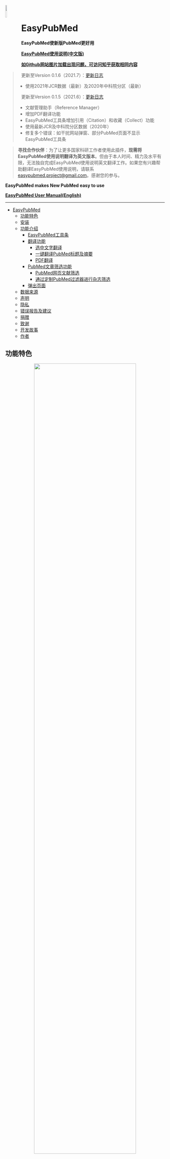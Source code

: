 <left><img src="md_image\ep.png" width=10% style="float:left"/></left>
<br>
<a id="top"></a>
# EasyPubMed 

**EasyPubMed使新版PubMed更好用**

[**EasyPubMed使用说明(中文版)**](https://github.com/naivenaive/EasyPubMed/blob/master/EasyPubMed%E4%BD%BF%E7%94%A8%E8%AF%B4%E6%98%8E.md)

[**如Github网站图片加载出现问题，可访问知乎获取相同内容**](https://zhuanlan.zhihu.com/p/150317440)

> 更新至Version 0.1.6（2021.7）：[更新日志](https://github.com/naivenaive/EasyPubMed/blob/master/%E6%9B%B4%E6%96%B0%E6%97%A5%E5%BF%97.md)
> - 使用2021年JCR数据（最新）及2020年中科院分区（最新）
> 
> 更新至Version 0.1.5（2021.6）：[更新日志](https://github.com/naivenaive/EasyPubMed/blob/master/%E6%9B%B4%E6%96%B0%E6%97%A5%E5%BF%97.md)
> - 文献管理助手（Reference Manager）
> - 增加PDF翻译功能
> - EasyPubMed工具条增加引用（Citation）和收藏（Collect）功能
> - 使用最新JCR及中科院分区数据（2020年）
> - 修复多个错误：如干扰网站弹窗、部分PubMed页面不显示EasyPubMed工具条


> **寻找合作伙伴**：为了让更多国家科研工作者使用此插件，**现需将EasyPubMed使用说明翻译为英文版本**。但由于本人时间、精力及水平有限，无法独自完成EasyPubMed使用说明英文翻译工作。如果您有兴趣帮助翻译EasyPubMed使用说明，请联系<easypubmed.project@gmail.com>。感谢您的参与。

**EasyPubMed makes New PubMed easy to use**

 [**EasyPubMed User Manual(English)**](https://github.com/naivenaive/EasyPubMed/blob/master/EasyPubMed%20User%20Manual.md)

-------

- [EasyPubMed](#easypubmed)
  - [功能特色](#功能特色)
  - [安装](#安装)
  - [功能介绍](#功能介绍)
    - [EasyPubMed工具条](#easypubmed工具条)
    - [翻译功能](#翻译功能)
      - [选中文字翻译](#选中文字翻译)
      - [一键翻译PubMed标题及摘要](#一键翻译pubmed标题及摘要)
      - [PDF翻译](#pdf翻译)
    - [PubMed文章筛选功能](#pubmed文章筛选功能)
      - [PubMed网页文献筛选](#pubmed网页文献筛选)
      - [通过定制PubMed过滤器进行杂志筛选](#通过定制pubmed过滤器进行杂志筛选)
    - [弹出页面](#弹出页面)
  - [数据来源](#数据来源)
  - [声明](#声明)
  - [隐私](#隐私)
  - [错误报告及建议](#错误报告及建议)
  - [捐赠](#捐赠)
  - [致谢](#致谢)
  - [开发故事](#开发故事)
  - [作者](#作者)

## 功能特色
<p align="center">
<img src="md_image/0.1.5/demo.gif" width=80% >
</p>

- **专为新版PubMed设计的工具条——看摘要、找全文、收藏文献都不是问题**
  - 一键点击从UnpayWall、Sci-Hub、Libgen多渠道获取全文PDF，找全文如此简单
  - 一键收集PubMed文章，好文献随时收藏并支持做多种标记，如星价、旗标、贴标签、写备注
  -  展示最新杂志影响因子（2021年）、JCR分区（2021年）、中科院分区（2020年底）及文章被引用次数
  - 获取文章10000+种参考文献引用格式，覆盖绝大多数SCI杂志
  - PubMed搜索界面展示完整摘要
- **文献管理助手——浏览器就能把文献管理得井井有条**
  - 文献分项目管理
  - 全文PDF批量下载
  - 全文PDF自动重命名，乱码文件名从此消失
  - 文献附件（Supplementary Material）管理，文献附件也保存得井井有条
- **强大翻译功能——翻译竟然这么方便，文献阅读再没烦恼**
  - 一键翻译PubMed文章标题及摘要
  - 实时英文翻译 = 选中文字+“T”键
  - 网页PDF随时翻译=选中文字+“Ctrl+C”键
- **文献筛选助手——筛选高质量文献如此简单**
  - 支持根据杂志影响因子、分区、被引用次数等6种模式筛选文献
  - PubMed杂志筛选助手帮你筛选高质量杂志
- **通过Edge及Chrome商店审查，安全放心**

<p align="right">
<a href="https://github.com/naivenaive/EasyPubMed/blob/master/EasyPubMed%20User%20Manual.md#functions-and-features">English version: Functions and Features</a>
<br>
<a href="#top">回到顶部</a>
</p>

## 安装

浏览器支持: Chrome, Edge

目前Google及Edge应用商店均已通过应用商店安全审查，您可以通过Chrome及Edge商店添加此扩展0.1.5版本（**非最新0.1.6版本，目前正在审核阶段**）。

- Edge版本地址为https://microsoftedge.microsoft.com/addons/detail/easypubmed/daibhooimgnmhjagkkjamadijfambhid

- Chrome版本地址为（国内访问需使用代理）https://chrome.google.com/webstore/detail/easypubmed/nkpdpmomjhifdobiopmgfjjffacldfje?hl=en
 
如您觉得好用，希望您可以**在商店给予五星好评并留言**，这将有助于此项目的推广。

最新版本EasyPubMed v0.1.6已上传至Github，目前您可以通过开发者模式使用。方法如下
1. 下载扩展插件: 点击此链接[EasyPubMed](https://github.com/naivenaive/EasyPubMed/raw/master/EasyPubMed_0.1.6.zip)，点击download按钮下载EasyPubMed.zip文件。国内如无法下载可以通过此链接[EasyPubmed(国内)](https://easypubmed.coding.net/p/easypubmed/d/easypubmed/git/raw/master/EasyPubMed_0.1.6.zip?download=true)下载
2. 解压缩EasyPubMed.zip文件（选择‘解压到当前文件夹’即可）生成EasyPubMed文件夹
3. 打开chrome或edge浏览器，在导航栏输入chrome://extensions（Chrome浏览器）或edge://extensions（Edge浏览器），**确保开发者模式打开**，点击‘加载解压缩的扩展’按钮，选择EasyPubMed文件夹即可加载成功。
<p align="right">
<a href="https://github.com/naivenaive/EasyPubMed/blob/master/EasyPubMed%20User%20Manual.md#setup">English version: Setup</a>
<br>
<a href="#top">回到顶部</a>
</p>

## 功能介绍

### EasyPubMed工具条
<p align="center">
<img src="md_image/0.1.5/toolbar.png" width=80% >
</p>

**安装EasyPubMed后，在PubMed搜索界面每篇文献下方将会出现EasyPubMed工具条**

0. 点击向下箭头展示该**文献完整摘要**，展开后点击向上箭头复原。摘要字体大小可在 [弹出界面](#option)-More Options-Abstract Font Size中设置，默认为Normal（正常），另有Large（大号），X-Large（超大号）两种字体大小供选择。
1. EasyPubMed图标：链接到EasyPubMed在Github上的主页

2. 显示杂志JCR分区或中科院分区（可在[弹出界面](#option)设置）

   - JCR分区: 采用最新2020年 *Journal Citation Reports*数据，所显示的分区为该杂志在SCIE所用学科类别中的最佳排名。 比如，该杂志在A学科中排名Q1，在B学科中排名Q3，那么依据其最佳排名该杂志被标注为Q1。不同分区杂志采用不同颜色标注，Q1标注为红色，Q1标注为黄色，Q3标注为绿色，Q4标注为灰色。NA表示该杂志未被收录。

    <img src="md_image/image-20200621180515339.png" alt="image-20200621180515339" width=20% />

   - CAS分区：采用2019年12月26日发布的中科院（CAS）文献情报分区表，所显示的分区为该杂志在所用学科类别中的最佳排名。我们采用B1、B2、B3、B4表示该杂志在1区、2区、3区、4区。不同分区杂志采用不同颜色标注，B1标注为红色，B1标注为黄色，B3标注为绿色，B4标注为灰色。NA表示该杂志未被收录。

    <img src="md_image/image-20200621181012739.png" alt="image-20200621181012739" width=20% />

   - JCR分区与CAS分区差异请参见 https://zhuanlan.zhihu.com/p/78144183

3. 显示杂志影响因子:  采用最新2020年 *Journal Citation Reports*数据，NA表示该杂志未被收录。
   
4. 显示该篇论文在Pubmed数据库中被引用次数，0表示该杂志未被引用，NA表示未能正确获取该杂志被引用信息。

5. 链接至该文章所对应的Sci-Hub页面。如果未找到该杂志doi，此链接将失活变为灰色。
<p align="center">
   <img src="md_image/image-20200622185138582.png" alt="image-20200622185138582" width=70% />
</p>

6. 全屏显示全文PDF，这是通过综合分析Unpaywall、libgen、Sci-Hub多个文献获取平台所获得的PDF链接，可能需要几秒钟加载时间。如果可以获取全文PDF，此链接将被激活并显示'PDF(Full Text)‘，否则连接将变成灰色并显示'PDF(NOT FOUND)'。
<p align="center">
      <img src="md_image/image-20200622073622374.png" alt="image-20200622073622374" width=70% />
</p>

7. **点击进入文献引用界面，在此界面可以自动生成文内及文末文献引用格式及文献信息**
<p align="center">
      <img src="md_image/0.1.5/citation.png" alt="image-20200622073913101" width=70% />
</p>

- ① 选择需要的引用格式（Citation Style），可选择的引用格式包括CSL格式和自定义的3种格式。[CSL(Citation Style language)](https://citationstyles.org/)是目前开发最为完备的文献引用编辑语言，支持自动生成10000+杂志的文内引用格式及文末参考文献格式。CSL支持的杂志EasyPubMed插件均支持。自定义的3种格式为科研人员经常在做论文笔记时使用的文献引用格式：
  1. Quick Reference（Last Author）：文内引用格式为*通讯作者，发表年份，杂志名缩写[影响因子，PMID]*,文末参考文献格式为*杂志名缩写.发表年份 月份 日期；卷（期）：页码*
  2. Quick Reference（First, Last Author）：文内引用格式为*通讯作者，发表年份，杂志名缩写[影响因子，PMID]*,文末参考文献格式同上
  3. Powerpoint Reference:为制作幻灯片时常用的文献引用格式，形式为*第一作者（如作者有多人则跟随et al.） 杂志名缩写 发表年份*
  **如您在使用中有其他文献引用格式需求，可以通过[错误报告及建议](#contact)联系我，我将在后续版本中加入反馈需求较集中的文献引用格式。**
- ② 选择引用语言，默认为自动（Auto），通常不需要更改
- ③ 展示文内引用格式，点击前方<span style="color:#20558a">🗍</span>可复制
- ④ 展示文末参考文献格式，点击前方<span style="color:#20558a">🗍</span>可复制
- ⑤ 选择文献格式，支持BIBTEX、RIS、CSL-JSON三种格式，可将文献信息导入Endnote、Citavi、Zotero、NoteExpress等文献管理软件
- ⑥ 复制文献信息
- ⑦ 根据⑤选择的格式展示相应文献信息

8. **点击进入文献收集界面，在此界面可以收集论文至EasyPubMed文献管理器（Reference Manager）**
<p align="center">
      <img src="md_image/0.1.5/collect.png" width=70% />
</p>

- ① 界面上方显示此篇文章的基本信息包括题目（Title）、发表杂志（Journal）、作者（Author）、PMID、DOI
- ② 选择将此文章加入的项目（Project），点击输入框可弹出目前已经建立的项目名，若要新建项目可以点击后方<span style="color:#33bea6">⊕</span>创建新项目
- ③ 为此文章设立红旗标记或绿旗标记，您可以自定义各标记意义，如红旗表示文章重要，蓝旗表示文章需要进一步阅读等
- ④ 为此文章设立标签（Tag），默认标签有Read、Go through reference、Discussion，点击输入框会弹出目前项目已设立标签并可选择，也可在输入框输入新的标签，点按回车或后方<span style="color:#33bea6">⊕</span>键加入标签。已设立的标签会在下方展示，**双击已加入标签可以将其删除**
- ⑤ 为此文章进行星价，点击末端<span style="color:#33bea6">🗘</span>键可以重新评价
- ⑥ 为此文章注释（note），如可输入备注信息
- ⑦ 点击Collect键，此文章将被收集入EasyPubMed文献管理器（Reference Manager），可通过[弹出界面](#option)-Reference Manager进入文献管理器，详情参见[文献管理助手使用说明](https://github.com/naivenaive/EasyPubMed/blob/master/%E6%96%87%E7%8C%AE%E7%AE%A1%E7%90%86%E5%8A%A9%E6%89%8B%E4%BD%BF%E7%94%A8%E8%AF%B4%E6%98%8E.md)
- ⑧ 点击Abandon键，放弃收集此篇文章

<p align="center">
      <img src="md_image\reference_manager\pubmed_collect.gif" width=80% />
</p>

### 翻译功能
<p align="center">
     <img src="md_image/translation2.gif" width=80% />
</p>

#### 选中文字翻译

- **此功能可在任何页面（包括但不限于PubMed）中使用**
- **选中需要翻译的文字，按翻译快捷键（默认为‘T’）**，即在选中部分文字前方出现翻译结果，以绿色文字展示。
- **双击‘EP’图标或翻译绿色字体部分可关闭所对应翻译结果，按翻译清除快捷键（默认为‘Z’）清除界面所有翻译结果**
- 翻译结果由Google翻译提供，点按‘G’图标可以进入Google翻译界面。
- 若选中部分为单词或短语可展示Bing词典翻译结果，点按‘B’图标可以进入Bing词典界面。
- 翻译功能默认开启，可通过 [弹出界面](#option)-More Options- Enable Translation 设置关闭此功能
- 翻译快捷键、翻译清除快捷键可以在 [弹出界面](#option)-More Options-Translate Key/Clear Key 中设置，快捷键可使用A-Z任一字母，但两者不能相同。
- 翻译目标语言可以在 [弹出界面](#option)-More Options-Target Language 中设置，默认为Chinese Simplified(简体中文)。

#### 一键翻译PubMed标题及摘要
<p align="center">
     <img src="md_image/translation3.gif" width=80% />
</p>

- 每篇文章标题后均有标题翻译按键，点击此按键即刻获取标题翻译结果
- 在PubMed搜索界面，点击摘要全文前端摘要翻译按键即可获取此篇摘要翻译结果。在PubMed单篇文章展示界面，点击摘要末尾处摘要翻译按键即可获取此篇摘要翻译结果。
- 与选中翻译功能一致，双击‘EP’图标或翻译绿色字体部分可关闭所对应翻译结果，按翻译清除快捷键（默认为‘Z’）清除界面所有翻译结果
- 此功能默认开启，可通过 [弹出界面](#option)-More Options- Translation Button设置关闭此功能

#### PDF翻译
<p align="center">
     <img src="md_image/0.1.5/translate.gif" width=80% />
</p>

- 如上图所示，当打开本地或互联网加载的PDF文件时，在屏幕右下角会出现翻译图标。点击图标即可出现EP Translation翻译界面。
- **选中PDF内文字，并按Ctrl+C，即可在翻译界面中获得Google及Bing翻译的结果。**
- 点击‘Show Original Text’按键，可在翻译界面左侧看到翻译的原始内容。您可以自由修改左侧内容，点击下方‘Translate’按键即可在右侧获得修改后内容的翻译结果。点击‘Hide Original Text’隐藏原始内容。
- 按住翻译界面左上角可以自由拖动翻译界面。
- 点击翻译界面右下角当光标变为箭头时，可以自由缩放翻译界面。
- 点击翻译界面右上角‘—’键，可以隐藏翻译界面。

### PubMed文章筛选功能
#### PubMed网页文献筛选


- PubMed网页文献筛选功能可按您的需求选择性展示部分文献，如展示影响因子大于3分杂志收录的文献、位于中科院分区一区杂志收录的文献、引用次数大于10次的文献等。此功能通过EASYPUBMED FILTER实现。
 
<p align="center">
     <img src="md_image/easypubmedFilter.png" width=80% />
</p>

- EASYPUBMED FILTER在PubMed搜索界面左侧，提供以下六种文章筛选方案（见上图）：影响因子（IMPACT FACTOR）、JCR分区（JCR QUARTILE）、CAS分区（CAS BLOCK）、是否为顶级杂志（TOP/NON-TOP JOURNAL）、是否为SCI收录杂志（SCI/NON-SCI INDEXED JOURNAL）、是否为高频引用文章（HIGHLY CITED PAPERS）。点击任一个选项其下方将出现对应筛选的具体标准。
  - 影响因子：可在‘Min’（最小值）和‘Max’（最大值）处设置杂志影响因子范围。如设置Min为3，Max为10，则仅展示影响因子在3-10分之间文章，而不在此区间内的文章将会被自动隐藏。
  - JCR分区：按JCR分区筛选，如勾选Q1、Q2，则展示位于JCR分区1区和2区的杂志所收录的文章，其余文章将被自动隐藏。
  - CAS分区：按中科院（CAS）分区筛选，与JCR分区类似
  - 是否为顶级杂志：按是否为顶级杂志筛选
    - 顶级杂志指在中国科学院文献情报中心期刊分区中被划为顶刊的杂志
  - 是否为SCI收录杂志：按是否被SCIE收录筛选
  - 是否为高频引用文章：根据文章被引用次数筛选，如设置为10，则仅展示被引用超过10次的文章，其余文章将被隐藏。
- 设置筛选标准后，点击下方Activate EasyPubMed Filter按键对搜索结果进行筛选，如修改筛选标准需点击Refresh EasyPubMed Filter重新筛选。单击Deactivate EasyPubMed Filter关闭杂志筛选功能。
- 此功能默认开启，可通过 [弹出界面](#option)-More Options- Enable PubMed Filter设置关闭此功能
#### 通过定制PubMed过滤器进行杂志筛选
- 通过点击[弹出界面](#option)-PubMed Filter Manger打开PubMed杂志筛选助手。
- PubMed杂志筛选助手帮助您筛选您所在专业需重点关注的杂志，自动将杂志目录转化为PubMed过滤器检索式，并帮助您将检索式自动导入PubMed账号，以最大限度满足您对于杂志筛选需求。
- 杂志筛选助手使用方法请参见<a target='_blank' href="https://github.com/naivenaive/EasyPubMed/blob/master/PubMed%E6%9D%82%E5%BF%97%E7%AD%9B%E9%80%89%E5%8A%A9%E6%89%8B%E4%BD%BF%E7%94%A8%E8%AF%B4%E6%98%8E.md">PubMed杂志筛选助手使用说明</a>

### 弹出页面

<p align="center">
     <img src="md_image/0.1.5/popup.png" width=80% />
</p>

**左键点击浏览器右上角深蓝色EP（EasyPubMed）按钮将会出现弹出页面，您可在此页面进行参数设置、快捷功能访问并了解EasyPubMed使用。**

1. 设置默认Sci-Hub地址，默认为 https://sci-hub.st/. 您可以在 https://sci-hub.st/, https://sci-hub.se/, https://sci-hub.ee/, https://sci-hub.do/, https://sci-hub.ren/, https://sci-hub.cc/, https://sci-hub.tw/, https://sci-hub.shop/ 中选择合适的Sci-Hub地址。当你发现所有的文章均无法获取全文时，请在此处尝试更改Sci-Hub地址以解决。
2. 如您不知道目前可以选择哪个Sci-Hub网站时，您可点击此处获取推荐的Sci-Hub网站列表
3. <a id="option"></a> 点击More Options设置更多参数：
  - A、B. 选择展示JCR分区或CAS分区。如果一种方法被激活，另一种分区方法将自动关闭。默认采用JCR分区。
  - C. 激活网页文章过滤功能
  - D. 设置在Pubmed搜索界面完整摘要字体大小，默认为Normal（正常），另有Large（大号），X-Large（超大号）供选择
  - E. 激活翻译功能，如此功能关闭则下方翻译相关选项将隐藏
  - F. 选择是否展示PubMed标题翻译按键（下图A）和摘要翻译按键（下图B）。
  - G. 翻译快捷键，默认为"T",可以设置使用A-Z任一字母，但不能与清空翻译快捷键相同。
  - H. 清空翻译快捷键，默认为"Z",可以设置使用A-Z任一字母，但不能与翻译快捷键相同。
  - I. 选择翻译语言，默认翻译为Simplified Chinese（简体中文）。
  - J. 是否愿意参与使用体验改善项目，详情参见[隐私](#privacy)
  - K. 恢复默认设置

<p align="center">
     <img src="md_image/toolbar2.png" width=50% />
</p>
<p align="center">
     <img src="md_image/translation3.png" width=50% />
</p>

1. 打开PubMed杂志筛选助手（PubMed Filter Manager）
2. 打开文献管理助手（Reference Manager）
3. 打开PubMed首页: https://pubmed.ncbi.nlm.nih.gov/
4. 打开您设置的Sci-Hub网站首页：默认为 'https://sci-hub.st/
5. 打开[Google翻译中文站](https://translate.google.cn/)
6. 可在此处键入所要查询杂志的名称、缩写或ISSN、eISSN以检索杂志的信息。杂志信息包括杂志名称、缩写、ISSN，eISSN、是否被SCI收录、杂志影响因子，JCR分区[2021年]，CAS（中科院）分区[2020年底]、是否为顶级刊物及杂志分类信息等。所有PubMed收录杂志信息均可在此处查询。
7.  词典功能，在此处键入单词以获取必应词典解释。
8.  可在此处输入所寻找文章的PMID号、DOI或论文题目直接连接到Sci-Hub网站获取全文。在此处搜索与在Sci-Hub首页搜索所得结果是一致的。
9.  查看EasyPubMed使用手册
10. 向EasyPubMed报告错误或提出建议
11. 捐助EasyPubMed项目
12. 了解EasyPubMed开发故事及作者
13. EasyPubMed版本号及作者信息
<p align="right">
<a href="https://github.com/naivenaive/EasyPubMed/blob/master/EasyPubMed%20User%20Manual.md#details">English version: Details</a>
<br>
<a href="#top">回到顶部</a>
</p>

## 数据来源

采用杂志唯一的ISSN编号将Pubmed数据库杂志信息、2021年JCR报告、2020年12月发布的中科院（CAS）文献情报分区表合并。我们采用Pubmed杂志缩写获取各杂志的影响因子、JCR分区及CAS分区。结果已经过手动核查。由于合并过程可能出现错误，如果您发现数据有误，您可以通过发送邮件到<easypubmed.project@gmail.com>或在<https://github.com/naivenaive/EasyPubMed/issues>中发起新提议以将错误信息报告给我们. 

<p align="right">
<a href="https://github.com/naivenaive/EasyPubMed/blob/master/EasyPubMed%20User%20Manual.md#data-source">English version: Data source</a>
<br>
<a href="#top">回到顶部</a>
</p>

## 声明

EasyPubMed及其作者不对此扩展所提供数据（包括JCR杂志影响因子、杂志JCR分区、杂志CAS分区、文章BibTex信息）准确性及 Sci-Hub、libgen、unpaywall全文数据来源及准确性负责。如果您希望获取JCR影响因子、杂志JCR分区，请访问JCR官方网站: https://jcr.clarivate.com/. 如果您希望获取中科院（CAS）文献情报分区，请访问: http://www.fenqubiao.com/. 翻译结果由Google翻译及Bing词典提供，EasyPubMed及其作者不对翻译结果负责。
<p align="right">
<a href="https://github.com/naivenaive/EasyPubMed/blob/master/EasyPubMed%20User%20Manual.md#disclaimer">English version: Data source</a>
<br>
<a href="#top">回到顶部</a>
</p>

 <a id="privacy"></a>
 
## 隐私
 该扩展不收集任何可以确定您身份的信息。该扩展使用您所访问的PubMed (https://pubmed.ncbi.nlm.nih.gov/) 网站中所获得文章的相关信息。该扩展会将插件设置、加入文献管理助手的文献数据存入到本地存储中，这些信息仅保存在您的本地电脑。以下内容可能涉及您的个人信息：

  - 体验改善计划：为了改善插件的使用体验及进一步开发如使获取全文更方便等，插件可能会搜集您所访问的部分网站的相关信息。信息将以匿名加密的形式传递，任何可以确定您身份的信息不会被上传。**如果您不希望加入体验改善计划，您可以通过关闭‘弹出页面-Help improve experience'退出**.
 - 您所访问的PubMed网站中所获得文章的相关信息：该扩展通过分析网站中展示的文章信息获取各文章doi号码并将号码传递到后台。在后台，扩展匿名地通过doi号码访问Unpaywall、Libgen及您所选择的Sci-Hub网址以获取该文章全文PDF。该信息被传递到前台以激活或失活“Full-text"按钮的形式显示在页面中。在此过程中未传递您的任何私人信息。
 - 您所需要翻译的相关文字：该扩展将您需要翻译的文字发送至后台。在后台，扩展匿名地将需要翻译的文字发送至相应翻译网站以获取翻译结果。在此过程中未传递您的任何私人信息。
  
扩展需要权限说明：
  - 存储及无限存储权限：扩展需要存储用户得文献信息及用户设置到本地存储，由于文献信息通常包含很多项目，容量很大，因此插件需要无限存储权限。
  - 下载权限：扩展文献管理助手帮助用户下载文献并规范的存储到相应位置以方便寻找。此外，扩展在每次下载时会对文献重命名以规范化文献命名。这些过程需要下载权限。
  - 剪贴板阅读权限：PDF翻译功能通过剪贴板实现。当用户选中PDF内文字，按Ctrl+C，文字被保存到剪贴板。扩展后台通过阅读剪贴板获取PDF内选中文字并进一步处理翻译。
  - 剪贴板书写权限：扩展需要此权限将参考文献信息复制到剪贴板以备用户复制到其他位置。
  
EasyPubMed尊重您的的数据隐私。您任何私人信息均不会在未经您允许情况下搜集、分享、上传或向第三方披露。如有任何有关数据搜集及隐私方面的问题，您可以随时联系 easypubmed.project@gmail.com。

<p align="right">
<a href="https://github.com/naivenaive/EasyPubMed/blob/master/EasyPubMed%20User%20Manual.md#privacy-policy">English version: Privacy policy</a>
<br>
<a href="#top">Back to top</a>
</p>

<a id="contact"></a>

## 错误报告及建议

我们正在为此扩展增添更多功能，如果您有想法或建议请告知我们。如果您发现数据错误请告知我们。您可以通过发送邮件到<easypubmed.project@gmail.com>或在<https://github.com/naivenaive/EasyPubMed/issues>中发起新提议以将错误信息报告给我们。非常希望得到您的反馈。

<p align="right">
<a href="https://github.com/naivenaive/EasyPubMed/blob/master/EasyPubMed%20User%20Manual.md#bug-report-and-suggestion">English version: Bug report and suggestion</a>
<br>
<a href="#top">回到顶部</a>
</p>



## 捐赠

EasyPubMed是完全免费的，但此扩展开发过程需要耗费很多的时间和精力。

**如果您觉得此扩展有用、好用，能否请作者吃一份烤冷面（10元），喝一杯咖啡（20元），一盘锅包肉（50元）或一顿美味的海底捞（100元）呢？我将深受鼓舞并尽力维护好此项目。**

<p align='center'>
<left><img src="md_image/donation.gif" alt="image_20200623115902.jpg"  width=70% />
</p>

<p align="right">
<a href="https://github.com/naivenaive/EasyPubMed/blob/master/EasyPubMed%20User%20Manual.md#donation">English version: Donation</a>
<br>
<a href="#top">回到顶部</a>
</p>

## 致谢

感谢所有向此项目捐赠及提出宝贵意见的用户，您的支持使此项目变得更有生机。感谢参与EasyPubMed各版本内测的朋友们，感谢你们提出的宝贵建议。
感谢DremyGit/ChromeBingDict项目对本插件翻译功能的启示。
感谢CSL项目提供文献引文格式转换功能。

<p align="right">
<a href="https://github.com/naivenaive/EasyPubMed/blob/master/EasyPubMed%20User%20Manual.md#donation">English version: Donation</a>
<br>
<a href="#top">回到顶部</a>
</p>

## 开发故事

我是一名医学生，经常使用Pubmed查阅文献。几年前，我发现了名为Pubmedy的扩展插件。该插件帮助我节省了大量查阅全文的时间。尽管此插件非常好用，但是2018年就停止更新了。2020年5月Pubmed停止了对旧版本的支持并以新版本替代，自此Pubmedy插件再也不能使用。在使用新版本Pubmed过程中，没有此插件的帮助我感觉很不适应。因此，我决定制作一个为新版Pubmed设计的新插件。

作为一名医学生，我对于编程仅限于用R、Python进行数据处理，我完全不了解如何编写这样的插件。在我下定决心后，我开始自学 JavaScript，CSS及 HTML前端开发知识。以原Pubmedy插件作为老师，结合自学内容在克服了重重困难后成功在2020年7月制作并发布了EasyPubMed插件第一版。此后我又不断学习插件制作相关知识，并于2020年11月发布了EasyPubMed v0.1.1，这个版本中使用Vue框架重塑了插件核心并加入了大家需求比较集中的翻译及文献过滤功能。

目前距上一版本发布已经有半年多的时间了，生活恢复了平静，一切都向好的方向发展。阳光又撒进了生活，神庇护着这一个小生灵。在这半年多时间里，我又学习了很多新的知识，在修复了旧版本bug的同时制作了新的版本。在此最新版本中，EasyPubMed增加文献引用功能、文献管理功能及PDF翻译功能。我希望大家对这些新增功能满意。

目前根据Chrome商店统计EasyPubMed已有超过7000+的下载量。感谢广大医务科研工作者对此插件的支持。由于水平有限，制作过程中难免会出现一些bug，希望您可以将您的体验及所发现的错误报告给我easypubmed.project@gmail.com，我将非常感激。EasyPubMed目前仍在改进中，如果您有好的想法或需求，也非常希望您能告诉我。
<p align="right">
<a href="https://github.com/naivenaive/EasyPubMed/blob/master/EasyPubMed%20User%20Manual.md#developing-story">English version: Developing story</a>
<br>
<a href="#top">回到顶部</a>
</p>

## 作者
<left><img src="md_image/image-20200622192159106.png" alt="image-20200622192159106"  width=10% />

**田振**

**经历**

- 2010-2015：上海交通大学医学院就读临床医学

- 2015-2018：复旦大学上海医学院就读；华山医院皮肤科住院医生

- 2018-今：自由职业，等待机会与希望，运似轻舟，世间沧海，愿神庇佑

**兴趣爱好**

- 聊人生和希望
- 皮肤病诊疗 (银屑病、痤疮、脱发等), 医疗美容 (护肤品、激光等)
- 医学科普及医学教育
- 医学统计及生物信息学，使用R、Python处理医学相关数据
- 前端编程（JavaScript、CSS、HTML、Vue）开发扩展

>**如果您和我有相似的兴趣，或者您遇到困难觉得我的兴趣爱好可能对您有所帮助，或者您有一些兼职工作如医学材料翻译、医学科普制作等我可以帮助完成，亦或您单纯想同我聊一聊人生和希望，欢迎与我联系。**

**联系方式**

- Email: tianzhenwork@outlook.com
- 知乎: https://www.zhihu.com/people/naivenaive

<p align="right">
<a href="https://github.com/naivenaive/EasyPubMed/blob/master/EasyPubMed%20User%20Manual.md#author">English version: Author</a>
<br>
<a href="#top">回到顶部</a>
</p>
